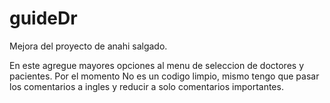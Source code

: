# guideDr
Mejora del proyecto de anahi salgado.

En este agregue mayores opciones al menu de seleccion de doctores y pacientes.
Por el momento No es un codigo limpio, mismo tengo que pasar los comentarios a ingles y reducir a solo comentarios importantes.

